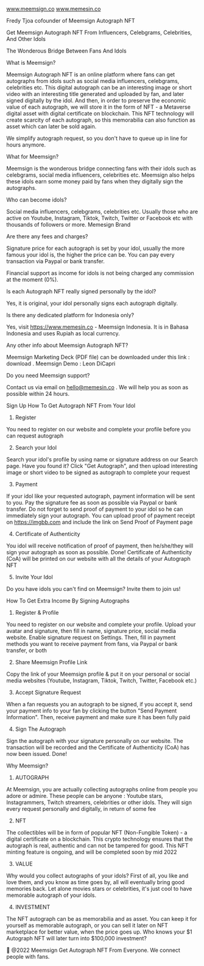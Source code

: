 www.meemsign.co
www.memesin.co

Fredy Tjoa
cofounder of Meemsign Autograph NFT

Get Meemsign Autograph NFT From Influencers, Celebgrams, Celebrities, And Other Idols

The Wonderous Bridge Between Fans And Idols

What is Meemsign?

Meemsign Autograph NFT is an online platform where fans can get autographs from idols such as social media influencers, celebgrams, celebrities etc. This digital autograph can be an interesting image or short video with an interesting title generated and uploaded by fan, and later signed digitally by the idol. And then, in order to preserve the economic value of each autograph, we will store it in the form of NFT - a Metaverse digital asset with digital certificate on blockchain. This NFT technology will create scarcity of each autograph, so this memorabilia can also function as asset which can later be sold again.

We simplify autograph request, so you don't have to queue up in line for hours anymore.

What for Meemsign?

Meemsign is the wonderous bridge connecting fans with their idols such as celebgrams, social media influencers, celebrities etc. Meemsign also helps these idols earn some money paid by fans when they digitally sign the autographs.

Who can become idols?

Social media influencers, celebgrams, celebrities etc. Usually those who are active on Youtube, Instagram, Tiktok, Twitch, Twitter or Facebook etc with thousands of followers or more. Memesign Brand

Are there any fees and charges?

Signature price for each autograph is set by your idol, usually the more famous your idol is, the higher the price can be. You can pay every transaction via Paypal or bank transfer.

Financial support as income for idols is not being charged any commission at the moment (0%).

Is each Autograph NFT really signed personally by the idol?

Yes, it is original, your idol personally signs each autograph digitally.

Is there any dedicated platform for Indonesia only?

Yes, visit https://www.memesin.co - Meemsign Indonesia. It is in Bahasa Indonesia and uses Rupiah as local currency.

Any other info about Meemsign Autograph NFT?

Meemsign Marketing Deck (PDF file) can be downloaded under this link : download . Meemsign Demo : Leon DiCapri

Do you need Meemsign support?

Contact us via email on hello@memesin.co . We will help you as soon as possible within 24 hours.

Sign Up
How To Get Autograph NFT From Your Idol

1. Register

You need to register on our website and complete your profile before you can request autograph

2. Search your Idol

Search your idol's profile by using name or signature address on our Search page. Have you found it? Click "Get Autograph", and then upload interesting image or short video to be signed as autograph to complete your request

3. Payment

If your idol like your requested autograph, payment information will be sent to you. Pay the signature fee as soon as possible via Paypal or bank transfer. Do not forget to send proof of payment to your idol so he can immediately sign your autograph. You can upload proof of payment receipt on https://imgbb.com and include the link on Send Proof of Payment page

4. Certificate of Authenticity

You idol will receive notification of proof of payment, then he/she/they will sign your autograph as soon as possible. Done! Certificate of Authenticity (CoA) will be printed on our website with all the details of your Autograph NFT

5. Invite Your Idol

Do you have idols you can't find on Meemsign? Invite them to join us!

How To Get Extra Income By Signing Autographs

1. Register & Profile

You need to register on our website and complete your profile. Upload your avatar and signature, then fill in name, signature price, social media website. Enable signature request on Settings. Then, fill in payment methods you want to receive payment from fans, via Paypal or bank transfer, or both

2. Share Meemsign Profile Link

Copy the link of your Meemsign profile & put it on your personal or social media websites (Youtube, Instagram, Tiktok, Twitch, Twitter, Facebook etc.)

3. Accept Signature Request

When a fan requests you an autograph to be signed, if you accept it, send your payment info to your fan by clicking the button "Send Payment Information". Then, receive payment and make sure it has been fully paid

4. Sign The Autograph

Sign the autograph with your signature personally on our website. The transaction will be recorded and the Certificate of Authenticity (CoA) has now been issued. Done!

Why Meemsign?

1. AUTOGRAPH

At Meemsign, you are actually collecting autographs online from people you adore or admire. These people can be anyone : Youtube stars, Instagrammers, Twitch streamers, celebrities or other idols. They will sign every request personally and digitally, in return of some fee

2. NFT

The collectibles will be in form of popular NFT (Non-Fungible Token) - a digital certificate on a blockchain. This crypto technology ensures that the autograph is real, authentic and can not be tampered for good. This NFT minting feature is ongoing, and will be completed soon by mid 2022

3. VALUE

Why would you collect autographs of your idols? First of all, you like and love them, and you know as time goes by, all will eventually bring good memories back. Let alone movies stars or celebrities, it's just cool to have memorable autograph of your idols.

4. INVESTMENT

The NFT autograph can be as memorabilia and as asset. You can keep it for yourself as memorable autograph, or you can sell it later on NFT marketplace for better value, when the price goes up. Who knows your $1 Autograph NFT will later turn into $100,000 investment?

👋
@2022 Meemsign Get Autograph NFT From Everyone. We connect people with fans.
